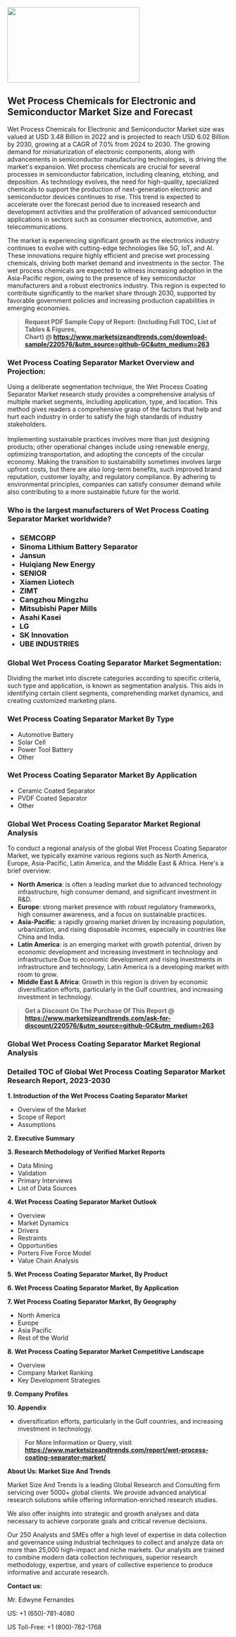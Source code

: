 <p><img class="alignnone size-medium wp-image-20088" src="https://ffe5etoiles.com/wp-content/uploads/2024/12/MST1-300x171.png" alt="" width="300" height="171" /></p><h2>Wet Process Chemicals for Electronic and Semiconductor Market Size and Forecast</h2><p>Wet Process Chemicals for Electronic and Semiconductor Market size was valued at USD 3.48 Billion in 2022 and is projected to reach USD 6.02 Billion by 2030, growing at a CAGR of 7.0% from 2024 to 2030. The growing demand for miniaturization of electronic components, along with advancements in semiconductor manufacturing technologies, is driving the market's expansion. Wet process chemicals are crucial for several processes in semiconductor fabrication, including cleaning, etching, and deposition. As technology evolves, the need for high-quality, specialized chemicals to support the production of next-generation electronic and semiconductor devices continues to rise. This trend is expected to accelerate over the forecast period due to increased research and development activities and the proliferation of advanced semiconductor applications in sectors such as consumer electronics, automotive, and telecommunications.</p><p>The market is experiencing significant growth as the electronics industry continues to evolve with cutting-edge technologies like 5G, IoT, and AI. These innovations require highly efficient and precise wet processing chemicals, driving both market demand and investments in the sector. The wet process chemicals are expected to witness increasing adoption in the Asia-Pacific region, owing to the presence of key semiconductor manufacturers and a robust electronics industry. This region is expected to contribute significantly to the market share through 2030, supported by favorable government policies and increasing production capabilities in emerging economies.</p></p><blockquote id="" class=""><strong>Request PDF Sample Copy of Report: (Including Full TOC, List of Tables &amp; Figures, Chart)&nbsp;@&nbsp;<strong><a href="https://www.marketsizeandtrends.com/download-sample/220576/&utm_source=github-GC&utm_medium=263" target="_blank">https://www.marketsizeandtrends.com/download-sample/220576/&utm_source=github-GC&utm_medium=263</a></strong></strong></blockquote><h3 id="" class="">Wet Process Coating Separator Market&nbsp;Overview and Projection:</h3><p id="" class="">Using a deliberate segmentation technique, the Wet Process Coating Separator Market research study provides a comprehensive analysis of multiple market segments, including application, type, and location. This method gives readers a comprehensive grasp of the factors that help and hurt each industry in order to satisfy the high standards of industry stakeholders. <br /> <br />Implementing sustainable practices involves more than just designing products; other operational changes include using renewable energy, optimizing transportation, and adopting the concepts of the circular economy. Making the transition to sustainability sometimes involves large upfront costs, but there are also long-term benefits, such improved brand reputation, customer loyalty, and regulatory compliance. By adhering to environmental principles, companies can satisfy consumer demand while also contributing to a more sustainable future for the world.</p><h3 id="" class="">Who is the largest manufacturers of&nbsp;Wet Process Coating Separator Market worldwide?</h3><h3 class=""><p><ul><li>SEMCORP </li><li> Sinoma Lithium Battery Separator </li><li> Jansun </li><li> Huiqiang New Energy </li><li> SENIOR </li><li> Xiamen Liotech </li><li> ZIMT </li><li> Cangzhou Mingzhu </li><li> Mitsubishi Paper Mills </li><li> Asahi Kasei </li><li> LG </li><li> SK Innovation </li><li> UBE INDUSTRIES</li></ul></p></h3><h3 id="" class="">Global&nbsp;Wet Process Coating Separator Market Segmentation:</h3><p id="" class="">Dividing the market into discrete categories according to specific criteria, such type and application, is known as segmentation analysis. This aids in identifying certain client segments, comprehending market dynamics, and creating customized marketing plans.</p><h3 id="" class="">Wet Process Coating Separator Market&nbsp;By Type</h3><p><p><ul><li>Automotive Battery</li><li> Solar Cell</li><li> Power Tool Battery</li><li> Other</p></li></ul></p></p><h3 id="" class="">Wet Process Coating Separator Market&nbsp;By Application</h3><p class=""><p><ul><li>Ceramic Coated Separator</li><li> PVDF Coated Separator</li><li> Other</li></ul></p></p><h3 id="" class="">Global Wet Process Coating Separator Market Regional Analysis</h3><p id="" class="">To conduct a regional analysis of the global Wet Process Coating Separator Market, we typically examine various regions such as North America, Europe, Asia-Pacific, Latin America, and the Middle East &amp; Africa. Here's a brief overview:</p><ul><li><strong>North America</strong>: is often a leading market due to advanced technology infrastructure, high consumer demand, and significant investment in R&amp;D.</li><li><strong>Europe</strong>: strong market presence with robust regulatory frameworks, high consumer awareness, and a focus on sustainable practices.</li><li><strong>Asia-Pacific</strong>: a rapidly growing market driven by increasing population, urbanization, and rising disposable incomes, especially in countries like China and India.</li><li><strong>Latin America</strong>: is an emerging market with growth potential, driven by economic development and increasing investment in technology and infrastructure.Due to economic development and rising investments in infrastructure and technology, Latin America is a developing market with room to grow.</li><li><strong>Middle East &amp; Africa</strong>: Growth in this region is driven by economic diversification efforts, particularly in the Gulf countries, and increasing investment in technology.</li></ul><blockquote id="" class=""><strong>Get a Discount On The Purchase Of This Report @ <strong><a href="https://www.marketsizeandtrends.com/ask-for-discount/220576/&utm_source=github-GC&utm_medium=263" target="_blank">https://www.marketsizeandtrends.com/ask-for-discount/220576/&utm_source=github-GC&utm_medium=263</a></strong></strong></blockquote><h3 id="" class="">Global Wet Process Coating Separator Market Regional Analysis</h3><h3 id="" class="">Detailed TOC of Global Wet Process Coating Separator Market Research Report, 2023-2030</h3><p id="" class=""><strong>1. Introduction of the Wet Process Coating Separator Market</strong></p><ul><li>Overview of the Market</li><li>Scope of Report</li><li>Assumptions</li></ul><p id="" class=""><strong>2. Executive Summary</strong></p><p id="" class=""><strong>3. Research Methodology of Verified Market Reports</strong></p><ul><li>Data Mining</li><li>Validation</li><li>Primary Interviews</li><li>List of Data Sources</li></ul><p id="" class=""><strong>4. Wet Process Coating Separator Market Outlook</strong></p><ul><li>Overview</li><li>Market Dynamics</li><li>Drivers</li><li>Restraints</li><li>Opportunities</li><li>Porters Five Force Model</li><li>Value Chain Analysis</li></ul><p id="" class=""><strong>5. Wet Process Coating Separator Market, By Product</strong></p><p id="" class=""><strong>6. Wet Process Coating Separator Market, By Application</strong></p><p id="" class=""><strong>7. Wet Process Coating Separator Market, By Geography</strong></p><ul><li>North America</li><li>Europe</li><li>Asia Pacific</li><li>Rest of the World</li></ul><p id="" class=""><strong>8. Wet Process Coating Separator Market Competitive Landscape</strong></p><ul><li>Overview</li><li>Company Market Ranking</li><li>Key Development Strategies</li></ul><p id="" class=""><strong>9. Company Profiles</strong></p><p id="" class=""><strong>10. Appendix</strong></p><ul><li>diversification efforts, particularly in the Gulf countries, and increasing investment in technology.</li></ul><blockquote id="" class=""><strong>For More Information or Query, visit <strong><strong><a href="https://www.marketsizeandtrends.com/report/wet-process-coating-separator-market/" target="_blank">https://www.marketsizeandtrends.com/report/wet-process-coating-separator-market/</a></strong></strong></strong></blockquote><p id="" class=""><strong>About Us: Market Size And Trends</strong></p><p id="" class="">Market Size And Trends is a leading Global Research and Consulting firm servicing over 5000+ global clients. We provide advanced analytical research solutions while offering information-enriched research studies.</p><p id="" class="">We also offer insights into strategic and growth analyses and data necessary to achieve corporate goals and critical revenue decisions.</p><p id="" class="">Our 250 Analysts and SMEs offer a high level of expertise in data collection and governance using industrial techniques to collect and analyze data on more than 25,000 high-impact and niche markets. Our analysts are trained to combine modern data collection techniques, superior research methodology, expertise, and years of collective experience to produce informative and accurate research.</p><p id="" class=""><strong>Contact us:</strong></p><p id="" class="">Mr. Edwyne Fernandes</p><p id="" class="">US: +1 (650)-781-4080</p><p id="" class="">US Toll-Free: +1 (800)-782-1768</p>

